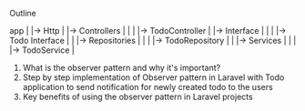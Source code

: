 Outline

app
|
|-> Http
|   |-> Controllers
|           |
|           |-> TodoController
|
|-> Interface
|       |
|       |-> Todo Interface
|
|
|-> Repositories
|   |
|   |-> TodoRepository
|
|
|-> Services
|   |
|   |-> TodoService
|

1. What is the observer pattern and why it's important?
2. Step by step implementation of Observer pattern in Laravel with Todo application to send notification for newly created todo to the users
3. Key benefits of using the observer pattern in Laravel projects